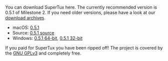 You can download SuperTux here. The currently recommended version is 0.5.1 of Milestone 2. If you need older versions, please have a look at our [download archives](https://github.com/SuperTux/downloads).

* macOS: [0.5.1](https://github.com/SuperTux/supertux/releases/download/v0.5.1/SuperTux-v0.5.1-Darwin.dmg)
* Source: [0.5.1 source](https://github.com/SuperTux/supertux/releases/download/v0.5.1/SuperTux-v0.5.1-Source.tar.gz)
* Windows: [0.5.1 64-bit](https://github.com/SuperTux/supertux/releases/download/v0.5.1/SuperTux-v0.5.1-win64.msi), [0.5.1 32-bit](https://github.com/SuperTux/supertux/releases/download/v0.5.1/SuperTux-v0.5.1-win32.msi)

If you paid for SuperTux you have been ripped off! The project is covered by the [GNU GPLv3](https://www.gnu.org/licenses/gpl.html) and completely free.
